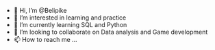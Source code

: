 - 👋 Hi, I’m @Belipike
- 👀 I’m interested in learning and practice
- 🌱 I’m currently learning SQL and Python
- 💞️ I’m looking to collaborate on Data analysis and Game development
- 📫 How to reach me ...

<!---
Belipike/Belipike is a ✨ special ✨ repository because its `README.md` (this file) appears on your GitHub profile.
You can click the Preview link to take a look at your changes.
--->
